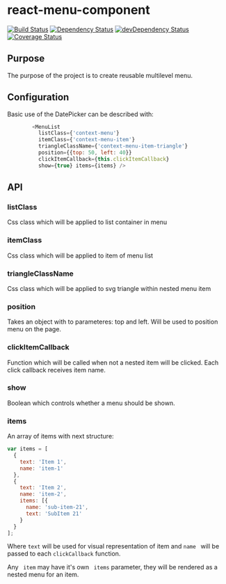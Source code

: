 # react-menu-component

[![Build Status](https://travis-ci.org/ezetech/react-multi-level-menu-component.svg?branch=master)](https://travis-ci.org/ezetech/react-multi-level-menu-component)
[![Dependency Status](https://david-dm.org/ezetech/react-multi-level-menu-component.svg)](https://david-dm.org/ezetech/react-multi-level-menu-component)
[![devDependency Status](https://david-dm.org/ezetech/react-multi-level-menu-component/dev-status.svg)](https://david-dm.org/ezetech/react-multi-level-menu-component#info=devDependencies)
[![Coverage Status](https://coveralls.io/repos/github/ezetech/react-multi-level-menu-component/badge.svg?branch=master)](https://coveralls.io/github/ezetech/react-multi-level-menu-component?branch=master)

## Purpose
The purpose of the project is to create reusable multilevel menu.

## Configuration
Basic use of the DatePicker can be described with:
```javascript
        <MenuList
          listClass={'context-menu'}
          itemClass={'context-menu-item'}
          triangleClassName={'context-menu-item-triangle'}
          position={{top: 50, left: 40}}
          clickItemCallback={this.clickItemCallback}
          show={true} items={items} />
```

## API

### listClass
Css class which will be applied to list container in menu

### itemClass

Css class which will be applied to item of  menu list

### triangleClassName

Css class which will be applied to svg triangle within nested menu item

### position 
Takes an object with to parameteres: top and left. Will be used to position menu on the page.

### clickItemCallback

Function which will be called when not a nested item will be clicked. Each click callback receives item name.

### show

Boolean which controls whether a menu should be shown.

### items 
An array of items with next structure:
```javascript
var items = [
  {
    text: 'Item 1',
    name: 'item-1'
  },
  {
    text: 'Item 2',
    name: 'item-2',
    items: [{
      name: 'sub-item-21',
      text: 'SubItem 21'
    }
  }
];
```
Where ``` text ``` will be used for visual representation of item and ```name ```  will be passed to each  ``` clickCallback ``` function.

Any ```  item ``` may have it's own ```  items ``` parameter, they will be rendered as a nested menu for an item. 
